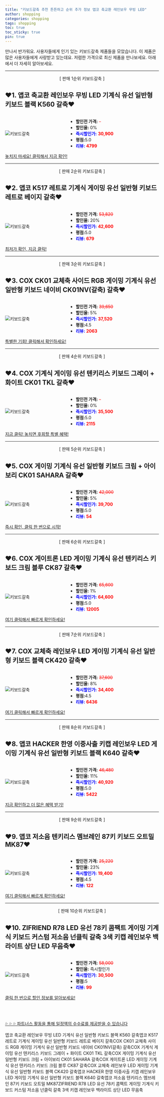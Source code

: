 ```yaml
---
title: "키보드갈축 추천 튼튼하고 순위 추가 정보 앱코 축교환 레인보우 무빙 LED"
author: shopping
categories: shopping
tags: shopping
toc: true
toc_sticky: true
pin: true
---
```

만나서 반가워요. 사용자들에게 인기 있는 키보드갈축 제품들을 모았습니다. 이 제품은 많은 사용자들에게 사랑받고 있는데요. 저렴한 가격으로 최신 제품을 만나보세요. 아래에서 더 자세히 알아보세요.

---
<p class="toplist" style="margin: 0 auto; display: block; width: fit-content;">[ 판매 1순위 키보드갈축 ]</p>

<h2><strong>❤️1. 앱코 축교환 레인보우 무빙 LED 기계식 유선 일반형 키보드 블랙 K560 갈축❤️</strong></h2>

<div style="display: flex; align-items: center;">
    <div style="flex: 0.4;">
        <img src="https://thumbnail8.coupangcdn.com/thumbnails/remote/230x230ex/image/vendor_inventory/ea39/d753ba379225ba21a7b5454b454fcad03d0b4ba9812ad564cab3de605f05.jpg" alt="키보드갈축" style="max-width: 100%;">
    </div>
    <div style="flex: 0.6; margin-left: 10px;">
        <ul>
            <li><strong>할인전 가격:</strong> <del style="color: red;">-</del></li>
            <li><strong>할인율:</strong> 0%</li>
            <li><span style='color:blue'><strong>즉시할인가:</strong></span> <span style='color:red'><strong>30,900</strong></span></li>
            <li><strong>평점:</strong>5.0</li>
            <li><span style='color:blue'><strong>리뷰:</strong></span> <span style='color:red'><strong>4799</strong></span></li>
        </ul>
    </div>
</div>
<div class="center">
    <a href="https://William4Davisa.github.io?lptag=AF9450613&subid=githubio&pageKey=5065639056&traceid=V0-153&itemId=6846651326&vendorItemId=78130406612" class="myButton">
        놓치지 마세요! 클릭해서 지금 확인!
    </a>
</div>


---
<p class="toplist" style="margin: 0 auto; display: block; width: fit-content;">[ 판매 2순위 키보드갈축 ]</p>

<h2><strong>❤️2. 앱코 K517 레트로 기계식 게이밍 유선 일반형 키보드 레트로 베이지 갈축❤️</strong></h2>

<div style="display: flex; align-items: center;">
    <div style="flex: 0.4;">
        <img src="https://thumbnail9.coupangcdn.com/thumbnails/remote/230x230ex/image/retail/images/2023/05/18/17/8/2a767fea-34cb-44b5-9f44-99c43fca0311.jpg" alt="키보드갈축" style="max-width: 100%;">
    </div>
    <div style="flex: 0.6; margin-left: 10px;">
        <ul>
            <li><strong>할인전 가격:</strong> <del style="color: red;">53,820</del></li>
            <li><strong>할인율:</strong> 20%</li>
            <li><span style='color:blue'><strong>즉시할인가:</strong></span> <span style='color:red'><strong>42,600</strong></span></li>
            <li><strong>평점:</strong>5.0</li>
            <li><span style='color:blue'><strong>리뷰:</strong></span> <span style='color:red'><strong>679</strong></span></li>
        </ul>
    </div>
</div>
<div class="center">
    <a href="https://William4Davisa.github.io?lptag=AF9450613&subid=githubio&pageKey=7343002878&traceid=V0-153&itemId=18877974990&vendorItemId=86006516699" class="myButton">
        최저가 확인, 지금 클릭!
    </a>
</div>


---
<p class="toplist" style="margin: 0 auto; display: block; width: fit-content;">[ 판매 3순위 키보드갈축 ]</p>

<h2><strong>❤️3. COX CK01 교체축 사이드 RGB 게이밍 기계식 유선 일반형 키보드 네이비 CK01NV(갈축) 갈축❤️</strong></h2>

<div style="display: flex; align-items: center;">
    <div style="flex: 0.4;">
        <img src="https://thumbnail10.coupangcdn.com/thumbnails/remote/230x230ex/image/retail/images/9016659253405243-c8b0d0e5-3589-429d-9476-8c2692d88a50.jpg" alt="키보드갈축" style="max-width: 100%;">
    </div>
    <div style="flex: 0.6; margin-left: 10px;">
        <ul>
            <li><strong>할인전 가격:</strong> <del style="color: red;">39,650</del></li>
            <li><strong>할인율:</strong> 5%</li>
            <li><span style='color:blue'><strong>즉시할인가:</strong></span> <span style='color:red'><strong>37,520</strong></span></li>
            <li><strong>평점:</strong>4.5</li>
            <li><span style='color:blue'><strong>리뷰:</strong></span> <span style='color:red'><strong>2063</strong></span></li>
        </ul>
    </div>
</div>
<div class="center">
    <a href="https://William4Davisa.github.io?lptag=AF9450613&subid=githubio&pageKey=5065431750&traceid=V0-153&itemId=6846271605&vendorItemId=74138881117" class="myButton">
        특별한 기회! 클릭해서 확인하세요!
    </a>
</div>


---
<p class="toplist" style="margin: 0 auto; display: block; width: fit-content;">[ 판매 4순위 키보드갈축 ]</p>

<h2><strong>❤️4. COX 기계식 게이밍 유선 텐키리스 키보드 그레이 + 화이트 CK01 TKL 갈축❤️</strong></h2>

<div style="display: flex; align-items: center;">
    <div style="flex: 0.4;">
        <img src="https://thumbnail7.coupangcdn.com/thumbnails/remote/230x230ex/image/rs_quotation_api/bwzrjelu/7db253d545754bedabeac0ec88facd58.jpg" alt="키보드갈축" style="max-width: 100%;">
    </div>
    <div style="flex: 0.6; margin-left: 10px;">
        <ul>
            <li><strong>할인전 가격:</strong> <del style="color: red;">-</del></li>
            <li><strong>할인율:</strong> 0%</li>
            <li><span style='color:blue'><strong>즉시할인가:</strong></span> <span style='color:red'><strong>35,500</strong></span></li>
            <li><strong>평점:</strong>5.0</li>
            <li><span style='color:blue'><strong>리뷰:</strong></span> <span style='color:red'><strong>2115</strong></span></li>
        </ul>
    </div>
</div>
<div class="center">
    <a href="https://William4Davisa.github.io?lptag=AF9450613&subid=githubio&pageKey=7104115412&traceid=V0-153&itemId=17741234289&vendorItemId=84905862540" class="myButton">
        지금 클릭! 놓치면 후회할 특별 혜택!
    </a>
</div>


---
<p class="toplist" style="margin: 0 auto; display: block; width: fit-content;">[ 판매 5순위 키보드갈축 ]</p>

<h2><strong>❤️5. COX 게이밍 기계식 유선 일반형 키보드 크림 + 아이보리 CK01 SAHARA 갈축❤️</strong></h2>

<div style="display: flex; align-items: center;">
    <div style="flex: 0.4;">
        <img src="https://thumbnail10.coupangcdn.com/thumbnails/remote/230x230ex/image/retail/images/2023/10/26/11/8/a0c93d23-ce0c-453b-abed-5dbaa25e1f87.jpg" alt="키보드갈축" style="max-width: 100%;">
    </div>
    <div style="flex: 0.6; margin-left: 10px;">
        <ul>
            <li><strong>할인전 가격:</strong> <del style="color: red;">42,000</del></li>
            <li><strong>할인율:</strong> 5%</li>
            <li><span style='color:blue'><strong>즉시할인가:</strong></span> <span style='color:red'><strong>39,700</strong></span></li>
            <li><strong>평점:</strong>5.0</li>
            <li><span style='color:blue'><strong>리뷰:</strong></span> <span style='color:red'><strong>54</strong></span></li>
        </ul>
    </div>
</div>
<div class="center">
    <a href="https://William4Davisa.github.io?lptag=AF9450613&subid=githubio&pageKey=7672530568&traceid=V0-153&itemId=20471390748&vendorItemId=87574405024" class="myButton">
        즉시 확인, 클릭 한 번으로 시작!
    </a>
</div>


---
<p class="toplist" style="margin: 0 auto; display: block; width: fit-content;">[ 판매 6순위 키보드갈축 ]</p>

<h2><strong>❤️6. COX 게이트론 LED 게이밍 기계식 유선 텐키리스 키보드 크림 블루 CK87 갈축❤️</strong></h2>

<div style="display: flex; align-items: center;">
    <div style="flex: 0.4;">
        <img src="https://thumbnail9.coupangcdn.com/thumbnails/remote/230x230ex/image/retail/images/721615960997472-8de7b06a-8124-4844-831e-43e36c9b1641.jpg" alt="키보드갈축" style="max-width: 100%;">
    </div>
    <div style="flex: 0.6; margin-left: 10px;">
        <ul>
            <li><strong>할인전 가격:</strong> <del style="color: red;">65,600</del></li>
            <li><strong>할인율:</strong> 1%</li>
            <li><span style='color:blue'><strong>즉시할인가:</strong></span> <span style='color:red'><strong>64,600</strong></span></li>
            <li><strong>평점:</strong>5.0</li>
            <li><span style='color:blue'><strong>리뷰:</strong></span> <span style='color:red'><strong>12005</strong></span></li>
        </ul>
    </div>
</div>
<div class="center">
    <a href="https://William4Davisa.github.io?lptag=AF9450613&subid=githubio&pageKey=1911380638&traceid=V0-153&itemId=3245148086&vendorItemId=71232313068" class="myButton">
        여기 클릭해서 빠르게 확인하세요!
    </a>
</div>


---
<p class="toplist" style="margin: 0 auto; display: block; width: fit-content;">[ 판매 7순위 키보드갈축 ]</p>

<h2><strong>❤️7. COX 교체축 레인보우 LED 게이밍 기계식 유선 일반형 키보드 블랙 CK420 갈축❤️</strong></h2>

<div style="display: flex; align-items: center;">
    <div style="flex: 0.4;">
        <img src="https://thumbnail8.coupangcdn.com/thumbnails/remote/230x230ex/image/retail/images/5993086842800688-e74810e2-43a4-4ce5-a01a-a35cb14981cb.jpg" alt="키보드갈축" style="max-width: 100%;">
    </div>
    <div style="flex: 0.6; margin-left: 10px;">
        <ul>
            <li><strong>할인전 가격:</strong> <del style="color: red;">37,600</del></li>
            <li><strong>할인율:</strong> 8%</li>
            <li><span style='color:blue'><strong>즉시할인가:</strong></span> <span style='color:red'><strong>34,400</strong></span></li>
            <li><strong>평점:</strong>4.5</li>
            <li><span style='color:blue'><strong>리뷰:</strong></span> <span style='color:red'><strong>6436</strong></span></li>
        </ul>
    </div>
</div>
<div class="center">
    <a href="https://William4Davisa.github.io?lptag=AF9450613&subid=githubio&pageKey=118966766&traceid=V0-153&itemId=354697913&vendorItemId=3864107810" class="myButton">
        여기 클릭해서 빠르게 확인하세요!
    </a>
</div>


---
<p class="toplist" style="margin: 0 auto; display: block; width: fit-content;">[ 판매 8순위 키보드갈축 ]</p>

<h2><strong>❤️8. 앱코 HACKER 한영 이중사출 키캡 레인보우 LED 게이밍 기계식 유선 일반형 키보드 블랙 K640 갈축❤️</strong></h2>

<div style="display: flex; align-items: center;">
    <div style="flex: 0.4;">
        <img src="https://thumbnail10.coupangcdn.com/thumbnails/remote/230x230ex/image/retail/images/643257859629267-6199a20f-7152-4b9e-9d12-d990f48a78da.jpg" alt="키보드갈축" style="max-width: 100%;">
    </div>
    <div style="flex: 0.6; margin-left: 10px;">
        <ul>
            <li><strong>할인전 가격:</strong> <del style="color: red;">46,480</del></li>
            <li><strong>할인율:</strong> 11%</li>
            <li><span style='color:blue'><strong>즉시할인가:</strong></span> <span style='color:red'><strong>40,920</strong></span></li>
            <li><strong>평점:</strong>5.0</li>
            <li><span style='color:blue'><strong>리뷰:</strong></span> <span style='color:red'><strong>5422</strong></span></li>
        </ul>
    </div>
</div>
<div class="center">
    <a href="https://William4Davisa.github.io?lptag=AF9450613&subid=githubio&pageKey=22688850&traceid=V0-153&itemId=159702396&vendorItemId=3375377516" class="myButton">
        지금 확인하고 더 많은 혜택 받기!
    </a>
</div>


---
<p class="toplist" style="margin: 0 auto; display: block; width: fit-content;">[ 판매 9순위 키보드갈축 ]</p>

<h2><strong>❤️9. 앱코 저소음 텐키리스 멤브레인 87키 키보드 오트밀 MK87❤️</strong></h2>

<div style="display: flex; align-items: center;">
    <div style="flex: 0.4;">
        <img src="https://thumbnail6.coupangcdn.com/thumbnails/remote/230x230ex/image/retail/images/2024/03/21/15/8/8dea25d8-936b-4b36-b1bd-452087bdef12.jpg" alt="키보드갈축" style="max-width: 100%;">
    </div>
    <div style="flex: 0.6; margin-left: 10px;">
        <ul>
            <li><strong>할인전 가격:</strong> <del style="color: red;">25,220</del></li>
            <li><strong>할인율:</strong> 23%</li>
            <li><span style='color:blue'><strong>즉시할인가:</strong></span> <span style='color:red'><strong>19,400</strong></span></li>
            <li><strong>평점:</strong>4.5</li>
            <li><span style='color:blue'><strong>리뷰:</strong></span> <span style='color:red'><strong>122</strong></span></li>
        </ul>
    </div>
</div>
<div class="center">
    <a href="https://William4Davisa.github.io?lptag=AF9450613&subid=githubio&pageKey=7975473322&traceid=V0-153&itemId=22106788771&vendorItemId=89153729968" class="myButton">
        여기 클릭해서 빠르게 확인하세요!
    </a>
</div>


---
<p class="toplist" style="margin: 0 auto; display: block; width: fit-content;">[ 판매 10순위 키보드갈축 ]</p>

<h2><strong>❤️10. ZIFRIEND R78 LED 유선 78키 콤팩트 게이밍 기계식 키보드 커스텀 저소음 넌클릭 갈축 3색 키캡 레인보우 백라이트 상단 LED 무음축❤️</strong></h2>

<div style="display: flex; align-items: center;">
    <div style="flex: 0.4;">
        <img src="https://thumbnail7.coupangcdn.com/thumbnails/remote/230x230ex/image/vendor_inventory/346e/df00621a96543c5e0102fa29b45fb35d14dcbe2359ac8503f2c3dbf8c771.png" alt="키보드갈축" style="max-width: 100%;">
    </div>
    <div style="flex: 0.6; margin-left: 10px;">
        <ul>
            <li><strong>할인전 가격:</strong> <del style="color: red;">58,000</del></li>
            <li><strong>할인율:</strong> 즉시할인가</li>
            <li><span style='color:blue'><strong>즉시할인가:</strong></span> <span style='color:red'><strong>30,500</strong></span></li>
            <li><strong>평점:</strong>5</li>
            <li><span style='color:blue'><strong>리뷰:</strong></span> <span style='color:red'><strong>99</strong></span></li>
        </ul>
    </div>
</div>
<div class="center">
    <a href="https://William4Davisa.github.io?lptag=AF9450613&subid=githubio&pageKey=8234078418&traceid=V0-153&itemId=23701626383&vendorItemId=90621244255" class="myButton">
        클릭 한 번으로 할인 정보를 알아보세요!
    </a>
</div>

<br><br><br>[💦 💦 💦 파트너스 활동을 통해 일정액의 수수료를 제공받을 수 있습니다](https://link.coupang.com/a/bcpT2c)<br><br>앱코 축교환 레인보우 무빙 LED 기계식 유선 일반형 키보드 블랙 K560 갈축앱코 K517 레트로 기계식 게이밍 유선 일반형 키보드 레트로 베이지 갈축COX CK01 교체축 사이드 RGB 게이밍 기계식 유선 일반형 키보드 네이비 CK01NV(갈축) 갈축COX 기계식 게이밍 유선 텐키리스 키보드 그레이 + 화이트 CK01 TKL 갈축COX 게이밍 기계식 유선 일반형 키보드 크림 + 아이보리 CK01 SAHARA 갈축COX 게이트론 LED 게이밍 기계식 유선 텐키리스 키보드 크림 블루 CK87 갈축COX 교체축 레인보우 LED 게이밍 기계식 유선 일반형 키보드 블랙 CK420 갈축앱코 HACKER 한영 이중사출 키캡 레인보우 LED 게이밍 기계식 유선 일반형 키보드 블랙 K640 갈축앱코 저소음 텐키리스 멤브레인 87키 키보드 오트밀 MK87ZIFRIEND R78 LED 유선 78키 콤팩트 게이밍 기계식 키보드 커스텀 저소음 넌클릭 갈축 3색 키캡 레인보우 백라이트 상단 LED 무음축